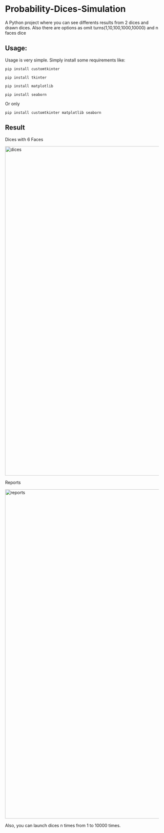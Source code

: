# Probability-Dices-Simulation
A Python project where you can see differents results from 2 dices and drawn dices. Also there are options as omit turns(1,10,100,1000,10000) and n faces dice

## Usage:
Usage is very simple. Simply install some requirements like:
```
pip install customtkinter
```
```
pip install tkinter
```
```
pip install matplotlib
```
```
pip install seaborn
```
Or only 
```
pip install customtkinter matplotlib seaborn
```
## Result
Dices with 6 Faces

<img width="1919" height="1079" alt="dices" src="https://github.com/user-attachments/assets/e5768ac6-0e89-401c-9ac2-e2af8e64b4f0" />

Reports

<img width="1919" height="1079" alt="reports" src="https://github.com/user-attachments/assets/e010628d-fc55-4ad5-88cc-17d574d16e00" />

Also, you can launch dices n times from 1 to 10000 times.
